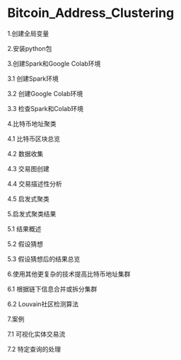 # Bitcoin_Address_Clustering

1.创建全局变量

2.安装python包

3.创建Spark和Google Colab环境

3.1 创建Spark环境

3.2 创建Google Colab环境

3.3 检查Spark和Colab环境

4.比特币地址聚类

4.1 比特币区块总览

4.2 数据收集

4.3 交易图创建

4.4 交易描述性分析

4.5 启发式聚类

5.启发式聚类结果

5.1 结果概述

5.2 假设猜想

5.3 假设猜想后的结果总览

6.使用其他更复杂的技术提高比特币地址集群

6.1 根据链下信息合并或拆分集群

6.2 Louvain社区检测算法

7.案例

7.1 可视化实体交易流

7.2 特定查询的处理
